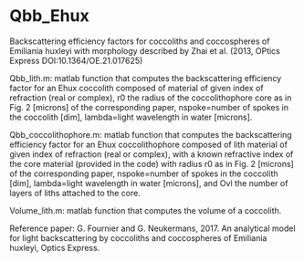 # Qbb_Ehux
Backscattering efficiency factors for coccoliths and coccospheres of Emiliania huxleyi with morphology described by Zhai et al. (2013, OPtics Express DOI:10.1364/OE.21.017625)

Qbb_lith.m: matlab function that computes the backscattering efficiency factor for an Ehux coccolith composed of material of given index of refraction (real or complex), r0 the radius of the coccolithophore core as in Fig. 2 [microns] of the corresponding paper, nspoke=number of spokes in the coccolith [dim], lambda=light wavelength in water [microns]. 

Qbb_coccolithophore.m: matlab function that computes the backscattering efficiency factor for an Ehux coccolithophore composed of lith material of given index of refraction (real or complex), with a known refractive index of the core material (provided in the code) with radius r0 as in Fig. 2 [microns] of the corresponding paper, nspoke=number of spokes in the coccolith [dim], lambda=light wavelength in water [microns], and Ovl the number of layers of liths attached to the core.

Volume_lith.m: matlab function that computes the volume of a coccolith.

Reference paper: G. Fournier and G. Neukermans, 2017. An analytical model for light backscattering by coccoliths and coccospheres of Emiliania huxleyi, Optics Express. 

